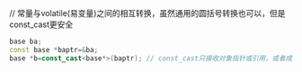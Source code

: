 // 常量与volatile(易变量)之间的相互转换，虽然通用的圆括号转换也可以，但是const_cast更安全
```cpp
base ba;
const base *baptr=&ba;
base *b=const_cast<base*>(baptr); // const_cast只接收对象指针或引用，或者成员指针。这里需要注意的是，只是指针的const被解除了，如果是const base ba;那指针指向的值*b还是不能更改的
```